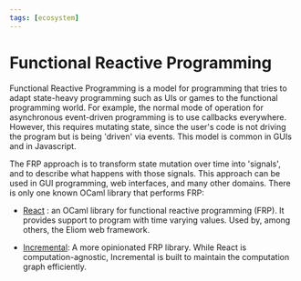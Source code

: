 ```yaml
---
tags: [ecosystem]
---
```


# Functional Reactive Programming

Functional Reactive Programming is a model for programming that tries to adapt state-heavy programming such as UIs or games to the functional programming world. For example, the normal mode of operation for asynchronous event-driven programming is to use callbacks everywhere. However, this requires mutating state, since the user's code is not driving the program but is being 'driven' via events. This model is common in GUIs and in Javascript.

The FRP approach is to transform state mutation over time into 'signals', and to describe what happens with those signals. This approach can be used in GUI programming, web interfaces, and many other domains. There is only one known OCaml library that performs FRP:

* [React](http://erratique.ch/software/react) : an OCaml library for functional reactive programming (FRP). It provides support to program with time varying values. Used by, among others, the Eliom web framework.

* [Incremental](https://opensource.janestreet.com/incremental/):
A more opinionated FRP library.
While React is computation-agnostic, Incremental is built to maintain the computation graph efficiently.
